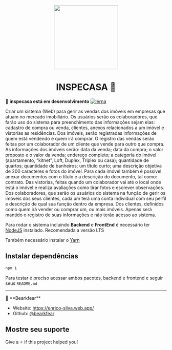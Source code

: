 <p align="center">
  <img src="https://firebasestorage.googleapis.com/v0/b/inspecasa.appspot.com/o/logos-inspecasa.png?alt=media&token=6d80dbf9-f316-4a88-ba37-dbd49da19c03" width="200" />
</p>

<h1 align="center">INSPECASA 🚀</h1>

🚀 **inspecasa está em desenvolvimento** 
[![lerna](https://img.shields.io/badge/maintained%20with-lerna-cc00ff.svg)](https://lerna.js.org/)

Criar um sistema (Web) para gerir as vendas dos imóveis em empresas que atuam no mercado imobiliário. Os usuários serão os colaboradores, que farão uso do sistema para preenchimento das informações sejam elas: cadastro de compra ou venda, clientes, anexos relacionados a um imóvel e vistorias as residências.
Dos imóveis, serão registradas informações de quem está vendendo e quem irá comprar. O registro das vendas serão feitas por um colaborador de um cliente que vende para outro que compra. As informações dos imóveis serão: data da venda; data da compra; o valor proposto e o valor da venda; endereço completo; a categoria do imóvel (apartamento, “kitnet”, Loft, Duplex, Triplex ou casa); quantidade de quartos; quantidade de banheiros; um título curto; uma descrição objetiva de 200 caracteres e fotos do imóvel. Para cada imóvel também é possível anexar documentos com o título e a descrição do documento, tal como: contrato.
Das vistorias, feitas quando um colaborador vai até o local onde está o imóvel e realiza avaliações como tirar fotos e escrever observações. 
Dos colaboradores, que serão os usuários do sistema na função de gerir os imóveis dos seus clientes, cada um terá uma conta individual com seu perfil e descrição de qual sua função dentro da empresa.
Dos clientes, definidos como quem irá vender ou comprar um, ou mais imóveis. Apenas será mantido o registro de suas informações e não terão acesso ao sistema.

Para rodar o sistema incluindo **Backend** e **FrontEnd** é necessário ter [NodeJS](https://nodejs.org/pt-br/) instalado. Recomendada a versão LTS

Também necessário instalar o [Yarn](https://classic.yarnpkg.com/pt-BR/docs/install)


## Instalar dependências

```sh
npm i
```
Para testar é preciso acessar ambos pacotes, backend e frontend e seguir seus `README.md`

<hr>
👤 **Bearkfear**

* Website: https://enrico-silva.web.app/
* Github: [@bearkfear](https://github.com/bearkfear)

## Mostre seu suporte

Give a ⭐️ if this project helped you!
